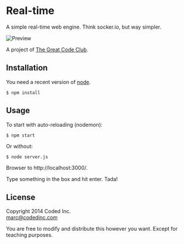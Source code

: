 # Real-time

A simple real-time web engine. Think socker.io, but way simpler.

![Preview](https://github.com/greatcodeclub/realtime/blob/master/preview.gif)

A project of [The Great Code Club](http://www.greatcodeclub.com/).

## Installation

You need a recent version of [node](http://nodejs.org/).

    $ npm install

## Usage

To start with auto-reloading (nodemon):

    $ npm start

Or without:

    $ node server.js

Browser to http://localhost:3000/.

Type something in the box and hit enter. Tada!

## License

Copyright 2014 Coded Inc.  
marc@codedinc.com

You are free to modify and distribute this however you want. Except for teaching purposes.

